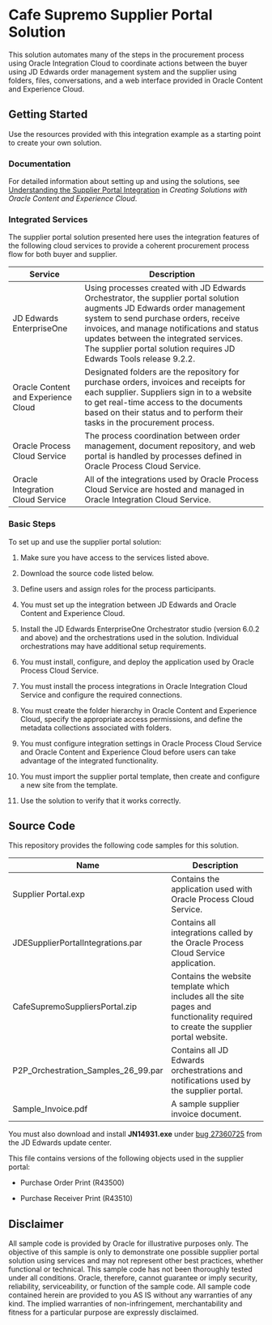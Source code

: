 # Cafe Supremo Supplier Portal Solution

This solution automates  many of the steps in the procurement process using Oracle Integration Cloud to coordinate actions between the buyer using JD Edwards order management system and the supplier using folders, files, conversations, and a web interface provided in Oracle Content and Experience Cloud.  

## Getting Started

Use the resources provided with this integration example as a starting point to create your own solution.

### Documentation

For detailed information about setting up and using the solutions, see [Understanding the Supplier Portal Integration](https://www.oracle.com/pls/topic/lookup?ctx=en/cloud/paas/content-cloud/solutions&id=CECSI-GUID-8C4C5340-8248-4F72-AF6E-64F78F6D234C) in _Creating Solutions with Oracle Content and Experience Cloud_.

### Integrated Services

The supplier portal solution presented here uses the integration features of the following cloud services to provide a coherent procurement process flow for both buyer and supplier.

| Service | Description |
| ------------- | ------------- |
| JD Edwards EnterpriseOne | Using processes created with JD Edwards Orchestrator, the supplier portal solution augments JD Edwards order management system to send purchase orders, receive invoices, and manage notifications and status updates between the integrated services. The supplier portal solution requires JD Edwards Tools release 9.2.2. |
| Oracle Content and Experience Cloud | Designated folders are the repository for purchase orders, invoices and receipts for each supplier. Suppliers sign in to a website to get real-time access to the documents based on their status and to perform their tasks in the procurement process. |
| Oracle Process Cloud Service | The process coordination between order management, document repository, and web portal is handled by processes defined in Oracle Process Cloud Service. |
| Oracle Integration Cloud Service | All of the integrations used by Oracle Process Cloud Service are hosted and managed in Oracle Integration Cloud Service. |

### Basic Steps

To set up and use the supplier portal solution:

1. Make sure you have access to the services listed above.

2. Download the source code listed below.

3. Define users and assign roles for the process participants. 

4. You must set up the integration between JD Edwards and Oracle Content and Experience Cloud. 

5. Install the JD Edwards EnterpriseOne Orchestrator studio (version 6.0.2 and above) and the orchestrations used in the solution. Individual orchestrations may have additional setup requirements. 

6. You must install, configure, and deploy the application used by Oracle Process Cloud Service.

7. You must install the process integrations in Oracle Integration Cloud Service and configure the required connections. 

8. You must create the folder hierarchy in Oracle Content and Experience Cloud, specify the appropriate access permissions, and define the metadata collections associated with folders. 

9. You must configure integration settings in Oracle Process Cloud Service and Oracle Content and Experience Cloud before users can take advantage of the integrated functionality.

10. You must import the supplier portal template, then create and configure a new site from the template. 

11. Use the solution to verify that it works correctly. 


## Source Code

This repository provides the  following code samples for this solution.

| Name | Description |
| ------------- | ------------- |
| Supplier Portal.exp | Contains the application used with Oracle Process Cloud Service. |
| JDESupplierPortalIntegrations.par | Contains all integrations called by the Oracle Process Cloud Service application. |
| CafeSupremoSuppliersPortal.zip | Contains the website template which includes all the site pages and functionality required to create the supplier portal website. |
| P2P\_Orchestration\_Samples\_26_99.par | Contains all JD Edwards orchestrations and notifications used by the supplier portal. |
| Sample_Invoice.pdf | A sample supplier invoice document.   |

You must also download and install **JN14931.exe** under [bug 27360725](https://www.oracle.com/pls/topic/lookup?ctx=en/cloud/paas/content-cloud/solutions&id=jde-bug-27360725) from the JD Edwards update center.

This file contains versions of the following objects used in the supplier portal:  

* Purchase Order Print (R43500)

* Purchase Receiver Print (R43510)
  
## Disclaimer

All sample code is provided by Oracle for illustrative purposes only. The objective of this sample is only to demonstrate one possible supplier portal solution using services and may not represent other best practices, whether functional or technical. This sample code has not been thoroughly tested under all conditions. Oracle, therefore, cannot guarantee or imply security, reliability, serviceability, or function of the sample code. All sample code contained herein are provided to you AS IS without any warranties of any kind. The implied warranties of non-infringement, merchantability and fitness for a particular purpose are expressly disclaimed.
